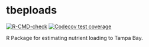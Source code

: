 # tbeploads

<!-- badges: start -->
[![R-CMD-check](https://github.com/tbep-tech/tbeploads/actions/workflows/R-CMD-check.yaml/badge.svg)](https://github.com/tbep-tech/tbeploads/actions/workflows/R-CMD-check.yaml)
[![Codecov test coverage](https://codecov.io/gh/tbep-tech/tbeploads/branch/master/graph/badge.svg)](https://codecov.io/gh/tbep-tech/tbeploads?branch=master)
<!-- badges: end -->
  
R Package for estimating nutrient loading to Tampa Bay.
